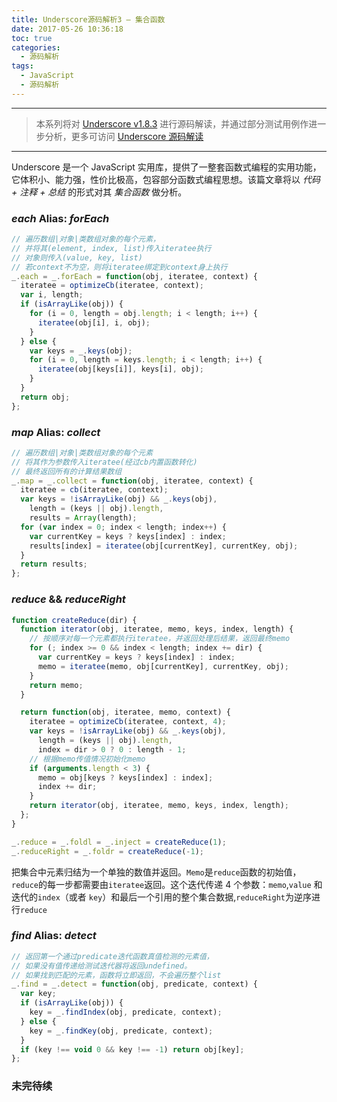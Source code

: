 ```yaml
---
title: Underscore源码解析3 — 集合函数
date: 2017-05-26 10:36:18
toc: true
categories:
  - 源码解析
tags:
  - JavaScript
  - 源码解析
---
```


---

> 本系列将对 [Underscore v1.8.3](https://github.com/jashkenas/underscore/tree/1.8.3) 进行源码解读，并通过部分测试用例作进一步分析，更多可访问 [Underscore 源码解读](/tags/Underscore/)

---

Underscore 是一个 JavaScript 实用库，提供了一整套函数式编程的实用功能，它体积小、能力强，性价比极高，包容部分函数式编程思想。该篇文章将以 _代码 + 注释 + 总结_ 的形式对其 _集合函数_ 做分析。

### _each_ Alias: _forEach_

```javascript
// 遍历数组|对象|类数组对象的每个元素，
// 并将其(element, index, list)传入iteratee执行
// 对象则传入(value, key, list)
// 若context不为空，则将iteratee绑定到context身上执行
_.each = _.forEach = function(obj, iteratee, context) {
  iteratee = optimizeCb(iteratee, context);
  var i, length;
  if (isArrayLike(obj)) {
    for (i = 0, length = obj.length; i < length; i++) {
      iteratee(obj[i], i, obj);
    }
  } else {
    var keys = _.keys(obj);
    for (i = 0, length = keys.length; i < length; i++) {
      iteratee(obj[keys[i]], keys[i], obj);
    }
  }
  return obj;
};
```

### _map_ Alias: _collect_

```javascript
// 遍历数组|对象|类数组对象的每个元素
// 将其作为参数传入iteratee(经过cb内置函数转化)
// 最终返回所有的计算结果数组
_.map = _.collect = function(obj, iteratee, context) {
  iteratee = cb(iteratee, context);
  var keys = !isArrayLike(obj) && _.keys(obj),
    length = (keys || obj).length,
    results = Array(length);
  for (var index = 0; index < length; index++) {
    var currentKey = keys ? keys[index] : index;
    results[index] = iteratee(obj[currentKey], currentKey, obj);
  }
  return results;
};
```

### _reduce_ && _reduceRight_

```javascript
function createReduce(dir) {
  function iterator(obj, iteratee, memo, keys, index, length) {
    // 按顺序对每一个元素都执行iteratee，并返回处理后结果，返回最终memo
    for (; index >= 0 && index < length; index += dir) {
      var currentKey = keys ? keys[index] : index;
      memo = iteratee(memo, obj[currentKey], currentKey, obj);
    }
    return memo;
  }

  return function(obj, iteratee, memo, context) {
    iteratee = optimizeCb(iteratee, context, 4);
    var keys = !isArrayLike(obj) && _.keys(obj),
      length = (keys || obj).length,
      index = dir > 0 ? 0 : length - 1;
    // 根据memo传值情况初始化memo
    if (arguments.length < 3) {
      memo = obj[keys ? keys[index] : index];
      index += dir;
    }
    return iterator(obj, iteratee, memo, keys, index, length);
  };
}

_.reduce = _.foldl = _.inject = createReduce(1);
_.reduceRight = _.foldr = createReduce(-1);
```

把集合中元素归结为一个单独的数值并返回。`Memo`是`reduce`函数的初始值，`reduce`的每一步都需要由`iteratee`返回。这个迭代传递 4 个参数：`memo`,`value` 和 迭代的`index`（或者 `key`）和最后一个引用的整个集合数据,`reduceRight`为逆序进行`reduce`

### _find_ Alias: _detect_

```javascript
// 返回第一个通过predicate迭代函数真值检测的元素值，
// 如果没有值传递给测试迭代器将返回undefined。
// 如果找到匹配的元素，函数将立即返回，不会遍历整个list
_.find = _.detect = function(obj, predicate, context) {
  var key;
  if (isArrayLike(obj)) {
    key = _.findIndex(obj, predicate, context);
  } else {
    key = _.findKey(obj, predicate, context);
  }
  if (key !== void 0 && key !== -1) return obj[key];
};
```

### 未完待续
